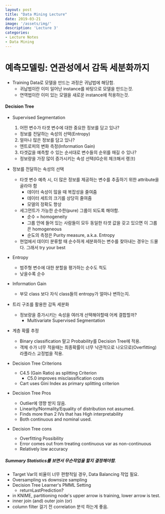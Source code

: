 ```yaml
---
layout: post
title: "Data Mining Lecture"
date: 2019-03-21
image: '/assets/img/'
description: 'Lecture 3'
categories:
- Lecture Notes
- Data Mining
---
```


# 예측모델링: 연관성에서 감독 세분화까지

- Training Data로 모델을 만드는 과정은 귀납법에 해당함.
  - 귀납법이란 이미 일어난 instance를 바탕으로 모델을 만드는것.
  - 연역법이란 이미 있는 모델을 새로운 instance에 적용하는것.

#### Decision Tree
- Supervised Segmentation
  1. 어떤 변수가 타겟 변수에 대한 중요한 정보를 담고 있나?
    - 정보를 전달하는 속성의 선택(Entropy)
  2. 얼마나 많은 정보를 담고 있나?
    - 엔트로피의 변화 측정(Information Gain)
  3. 타겟값을 예측할 수 있는 순서대로 변수들의 순위를 매길 수 있나?
    - 정보량을 가장 많이 증가시키는 속성 선택(IG순위 체크해서 랭크)

- 정보를 전달하는 속성의 선택
  - 타겟 변수 예측 시, 더 많은 정보를 제공하는 변수를 추출하기 위한 attribute을 골라야 함
    - 데이터 속성이 많을 때 복잡성을 줄여줌
    - 데이터 세트의 크기를 상당히 줄여줌
    - 모델의 정확도 향상
  - 세그먼트가 가능한 순수한(pure) 그룹이 되도록 해야함.
    - 순수 = homogeneity
    - 그룹 안에 들어 있는 사람들이 모두 동일한 타겟 값을 갖고 있으면 이 그룹은 homogeneous
    - 순도의 측정은 Purity measure, a.k.a. Entropy
  - 현업에서 데이터 분류할 때 순수하게 세분화하는 변수를 찾아내는 경우는 드물다. 그래서 try your best

- Entropy
  - 범주형 변수에 대한 분할을 평가하는 순수도 척도
  - 낮을수록 순수
- Information Gain
  - 부모 class 보다 자식 class들의 entropy가 얼마나 변하는지.

- 트리 구조를 활용한 감독 세분화
  - 정보량을 증가시키는 속성을 여러개 선택해야할때 어케 결합할까?
    - Multivariate Supervised Segmentation

- 계층 확률 추정
  - Binary classification 말고 Probability를 Decision Tree에 적용.
  - 객체 수가 너무 적을때는 최종확률이 너무 낙관적으로 나오므로(Overfitting) 라플라스 교정법을 적용.

- Decision Tree Criterions
  - C4.5 (Gain Ratio) as splitting Criterion
    - C5.0 improves misclassification costs
  - Cart uses Gini Index as primary splitting criterion

- Decision Tree Pros
  - Outlier에 영향 받지 않음.
  - Linearity/Normality/Equality of distribution not assumed.
  - Finds more than 2 IVs that has High interpretability
  - Both continuous and nominal used.

- Decision Tree cons
  - Overfitting Possibility
  - Error comes out from treating continuous var as non-continuous
  - Relatively low accuracy

##### Summary Statistics를 보면서 무슨작업을 할지 결정해야함.
- Target Var의 비율이 너무 편향적일 경우, Data Balancing 작업 필요.
- Oversampling vs downsize sampling
- Decision Tree Learner's PMML Setting
  - returnLastPrediction?
- in KNIME, partitioning node's upper arrow is training, lower arrow is test.
- inner join (and) outer join (or)
- column filter 걸기 전 correlation 분석 하는게 좋음.
